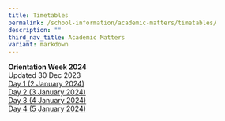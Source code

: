 ```yaml
---
title: Timetables
permalink: /school-information/academic-matters/timetables/
description: ""
third_nav_title: Academic Matters
variant: markdown
---
```

**Orientation Week 2024** <br>
Updated 30
Dec 2023
<br>[Day 1 (2 January 2024)](/files/O_Week_2024_Timetable_Day_1__2_January_2024_.pdf)<br>
[Day 2 (3 January 2024)](/files/O_Week_2024_Timetable_Day_2__3_January_2024_.pdf)<br>
[Day 3 (4 January 2024)](/files/O_Week_2024_Timetable_Day_3__4_January_2024_.pdf)<br>
[Day 4 (5 January 2024)](/files/Day_4_Timetable.pdf)